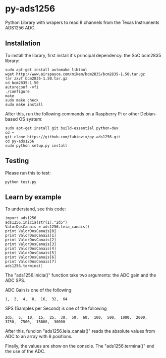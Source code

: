 # py-ads1256
Python Library with wrapers to read 8 channels from the Texas Instruments ADS1256 ADC.

## Installation

To install the library, first install it's principal dependency: the SoC bcm2835 library:

    sudo apt-get install automake libtool
    wget http://www.airspayce.com/mikem/bcm2835/bcm2835-1.50.tar.gz
    tar zxvf bcm2835-1.50.tar.gz
    cd bcm2835-1.50
    autoreconf -vfi
    ./configure
    make
    sudo make check
    sudo make install



After this, run the following commands on a Raspberry Pi or other Debian-based OS system:

    sudo apt-get install git build-essential python-dev
    cd ~
    git clone https://github.com/fabiovix/py-ads1256.git
    cd py-ads1256
    sudo python setup.py install


## Testing

Please run this to test:

    python test.py


## Learn by example

To understand, see this code:

    import ads1256
    ads1256.inicia(str(1),"2d5") 
    ValorDosCanais = ads1256.leia_canais()
    print ValorDosCanais[0]
    print ValorDosCanais[1]
    print ValorDosCanais[2]
    print ValorDosCanais[3]
    print ValorDosCanais[4]
    print ValorDosCanais[5]
    print ValorDosCanais[6]
    print ValorDosCanais[7]
    ads1256.termina()

The "ads1256.inicia()" function take two arguments: the ADC gain and the ADC SPS.

ADC Gain is one of the following

    1,  2,  4,  8,  16,  32,  64



SPS (Samples per Second) is one of the following

    2d5,  5,  10,  15,  25,  30,  50,  60,  100,  500,  1000,  2000,  3750,  7500,  15000,  30000



After this, funcion "ads1256.leia_canais()" reads the absolute values from ADC to an array with 8 positions.


Finally, the values are show on the console.  The "ads1256.termina()"  end the use of the ADC.


